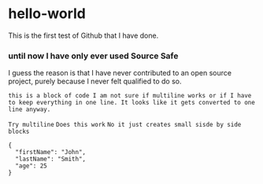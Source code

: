 # hello-world
This is the first test of Github that I have done.

### until now I have only ever used Source Safe
I guess the reason is that I have never contributed to an open source project, purely because I never felt qualified to do so.

`this is a block of code
I am not sure if multiline works or if
I have to keep everything in one line. It looks like it gets converted to one line anyway.`

`Try multiline`
`Does this work`
`No it just creates small sisde by side blocks`

```
{
  "firstName": "John",
  "lastName": "Smith",
  "age": 25
}
```
